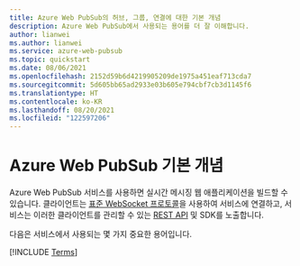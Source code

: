 ```yaml
---
title: Azure Web PubSub의 허브, 그룹, 연결에 대한 기본 개념
description: Azure Web PubSub에서 사용되는 용어를 더 잘 이해합니다.
author: lianwei
ms.author: lianwei
ms.service: azure-web-pubsub
ms.topic: quickstart
ms.date: 08/06/2021
ms.openlocfilehash: 2152d59b6d4219905209de1975a451eaf713cda7
ms.sourcegitcommit: 5d605bb65ad2933e03b605e794cbf7cb3d1145f6
ms.translationtype: HT
ms.contentlocale: ko-KR
ms.lasthandoff: 08/20/2021
ms.locfileid: "122597206"
---
```

# <a name="azure-web-pubsub-basic-concepts"></a>Azure Web PubSub 기본 개념

Azure Web PubSub 서비스를 사용하면 실시간 메시징 웹 애플리케이션을 빌드할 수 있습니다. 클라이언트는 [표준 WebSocket 프로토콜](https://datatracker.ietf.org/doc/html/rfc6455)을 사용하여 서비스에 연결하고, 서비스는 이러한 클라이언트를 관리할 수 있는 [REST API](/rest/api/webpubsub) 및 SDK를 노출합니다.

다음은 서비스에서 사용되는 몇 가지 중요한 용어입니다.

[!INCLUDE [Terms](includes/terms.md)]
